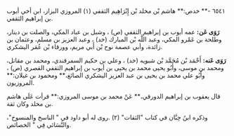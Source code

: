 ٦٥٤١ -** خدص:** هاشم بْن مخلد بْن إِبْرَاهِيم الثقفي (١) المروزي البزاز، ابن أخي أيوب بن إبراهيم الثقفي.

**رَوَى عَن:** عمه أيوب بن إبراهيم الثقفي (ص) ، وشبل بن عباد المكي، والصلت بن دينار، وطلحة بن عَمْرو المكي، وعبد اللَّه بْن المبارك (خد) ، وعبد العزيز بن مسلم، وعثمان بن زائدة، وأبي عصمة نوح بْن أَبي مريم، وورقاء بْن عُمَر اليشكري.

**رَوَى عَنه:** أَحْمَد بْن مُحَمَّد بْن شبويه (خد) ، وعلي بن حكيم السمرقندي، ومحمد بن مقاتل، ومحمد بن موسى، وأَبُو يحيى محمد بن يحيى بن أيوب بن إبراهيم الثقفي القصري (ص) ، وأَبُو علي محمد بن يحيى بن عبد العزيز اليشكري الصائغ،** ومحمود بن غيلان:** المروزيون.

قال يعقوب بن إبراهيم الدورقي،** عَنْ محمد بن موسى المروزي:** قرأت عَلَى هاشم بن مخلد وكان ثقة.

وذكره ابنُ حِبَّان في كتاب "الثقات" (٢) .روى له أبو داود في " الناسخ والمنسوخ"، والنَّسَائي فِي " الخصائص.